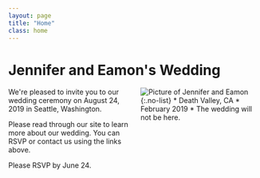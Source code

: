 ```yaml
---
layout: page
title: "Home"
class: home
---
```


# Jennifer and Eamon's Wedding

<div class="columns" markdown="1">

<div class="intro" markdown="1">
We're pleased to invite you to our wedding ceremony on August 24, 2019 in Seattle, Washington.

Please read through our site to learn more about our wedding. You can RSVP or contact us using the links above.

Please RSVP by June 24.
</div>

<div class="me" markdown="1">
<img src="{{ '/images/death_valley.jpg' | absolute_url }}" alt="Picture of Jennifer and Eamon">
{:.no-list}
* Death Valley, CA
* February 2019
* The wedding will not be here.
</div>
